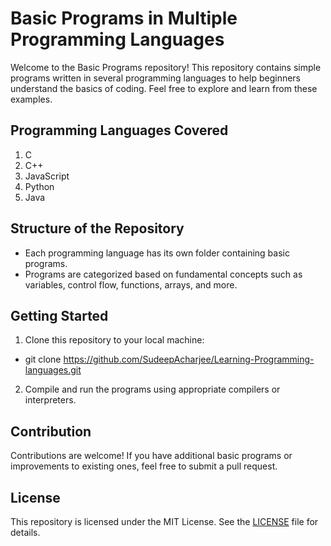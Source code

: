 # Basic Programs in Multiple Programming Languages

Welcome to the Basic Programs repository! This repository contains simple programs written in several programming languages to help beginners understand the basics of coding. Feel free to explore and learn from these examples.

## Programming Languages Covered

1. C
2. C++
3. JavaScript
4. Python
5. Java

## Structure of the Repository

- Each programming language has its own folder containing basic programs.
- Programs are categorized based on fundamental concepts such as variables, control flow, functions, arrays, and more.

## Getting Started

1. Clone this repository to your local machine:
- git clone https://github.com/SudeepAcharjee/Learning-Programming-languages.git

2. Compile and run the programs using appropriate compilers or interpreters.

## Contribution

Contributions are welcome! If you have additional basic programs or improvements to existing ones, feel free to submit a pull request.

## License

This repository is licensed under the MIT License. See the [LICENSE](LICENSE) file for details.





